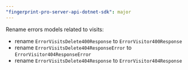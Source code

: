 ```yaml
---
"fingerprint-pro-server-api-dotnet-sdk": major
---
```


Rename errors models related to visits:
- rename `ErrorVisitsDelete400Response` to `ErrorVisitor400Response`
- rename `ErrorVisitsDelete404ResponseError` to `ErrorVisitor404ResponseError`
- rename `ErrorVisitsDelete404Response` to `ErrorVisitor404Response`
